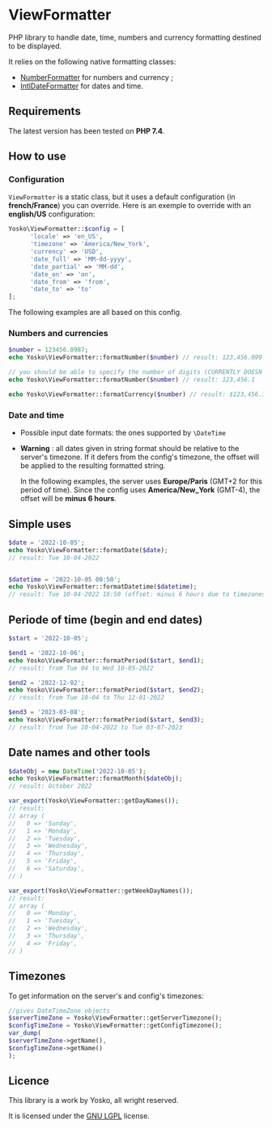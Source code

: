 ViewFormatter
=====

PHP library to handle date, time, numbers and currency formatting destined to be displayed.

It relies on the following native formatting classes:
* [NumberFormatter](https://www.php.net/manual/en/class.numberformatter.php) for numbers and currency ;
* [IntlDateFormatter](https://www.php.net/manual/en/class.intldateformatter.php) for dates and time.

## Requirements
The latest version has been tested on **PHP 7.4**.

## How to use

### Configuration
```ViewFormatter``` is a static class, but it uses a default configuration (in **french/France**) you can override. Here is an exemple to override with an **english/US** configuration:

  ```php
Yosko\ViewFormatter::$config = [
        'locale' => 'en_US',
        'timezone' => 'America/New_York',
        'currency' => 'USD',
        'date_full' => 'MM-dd-yyyy',
        'date_partial' => 'MM-dd',
        'date_on' => 'on',
        'date_from' => 'from',
        'date_to' => 'to'
];
  ```
The following examples are all based on this config.

### Numbers and currencies

  ```php
$number = 123456.0987;
echo Yosko\ViewFormatter::formatNumber($number) // result: 123,456.099 (defaults to 3 digits)

// you should be able to specify the number of digits (CURRENTLY DOESN'T WORK)
echo Yosko\ViewFormatter::formatNumber($number) // result: 123,456.1

echo Yosko\ViewFormatter::formatCurrency($number) // result: $123,456.10
  ```

### Date and time

 * Possible input date formats: the ones supported by ```\DateTime```
 * **Warning** : all dates given in string format should be relative to the server's timezone. If it defers from the config's timezone, the offset will be applied to the resulting formatted string.

    In the following examples, the server uses **Europe/Paris** (GMT+2 for this period of time). Since the config uses **America/New_York** (GMT-4), the offset will be **minus 6 hours**.

## Simple uses

  ```php
$date = '2022-10-05';
echo Yosko\ViewFormatter::formatDate($date);
// result: Tue 10-04-2022


$datetime = '2022-10-05 00:50';
echo Yosko\ViewFormatter::formatDatetime($datetime);
// result: Tue 10-04-2022 18:50 (offset: minus 6 hours due to timezones)
  ```

## Periode of time (begin and end dates)

  ```php
$start = '2022-10-05';

$end1 = '2022-10-06';
echo Yosko\ViewFormatter::formatPeriod($start, $end1);
// result: from Tue 04 to Wed 10-05-2022

$end2 = '2022-12-02';
echo Yosko\ViewFormatter::formatPeriod($start, $end2);
// result: from Tue 10-04 to Thu 12-01-2022

$end3 = '2023-03-08';
echo Yosko\ViewFormatter::formatPeriod($start, $end3);
// result: from Tue 10-04-2022 to Tue 03-07-2023
  ```

## Date names and other tools

  ```php
$dateObj = new DateTime('2022-10-05');
echo Yosko\ViewFormatter::formatMonth($dateObj);
// result: October 2022

var_export(Yosko\ViewFormatter::getDayNames());
// result: 
// array (
//   0 => 'Sunday',
//   1 => 'Monday',
//   2 => 'Tuesday',
//   3 => 'Wednesday',
//   4 => 'Thursday',
//   5 => 'Friday',
//   6 => 'Saturday',
// )

var_export(Yosko\ViewFormatter::getWeekDayNames());
// result: 
// array (
//   0 => 'Monday',
//   1 => 'Tuesday',
//   2 => 'Wednesday',
//   3 => 'Thursday',
//   4 => 'Friday',
// )

  ```

## Timezones
To get information on the server's and config's timezones:

  ```php
//gives DateTimeZone objects
$serverTimeZone = Yosko\ViewFormatter::getServerTimezone();
$configTimeZone = Yosko\ViewFormatter::getConfigTimezone();
var_dump(
  $serverTimeZone->getName(),
  $configTimeZone->getName()
);


  ```

## Licence

This library is a work by Yosko, all wright reserved.

It is licensed under the [GNU LGPL](http://www.gnu.org/licenses/lgpl.html) license.
